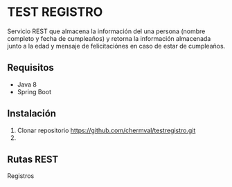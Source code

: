 # TEST REGISTRO
Servicio REST que almacena la información del una persona (nombre completo y fecha de cumpleaños) y retorna la información almacenada junto a la edad y mensaje de felicitaciónes en caso de estar de cumpleaños.

## Requisitos
- Java 8
- Spring Boot

## Instalación
1. Clonar repositorio https://github.com/chermval/testregistro.git 
2.

## Rutas REST
Registros
